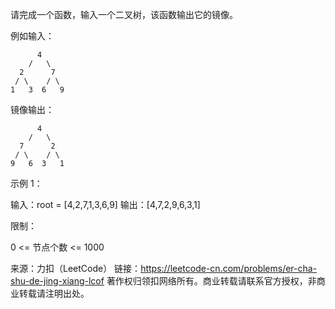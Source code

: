 请完成一个函数，输入一个二叉树，该函数输出它的镜像。

例如输入：

     	  4
        /   \
      2      7
     / \    / \
    1   3  6   9

镜像输出：

     	  4
        /   \
      7      2
     / \    / \
    9   6  3   1
示例 1：

输入：root = [4,2,7,1,3,6,9]
输出：[4,7,2,9,6,3,1]


限制：

0 <= 节点个数 <= 1000

来源：力扣（LeetCode）
链接：https://leetcode-cn.com/problems/er-cha-shu-de-jing-xiang-lcof
著作权归领扣网络所有。商业转载请联系官方授权，非商业转载请注明出处。



```cpp

```

